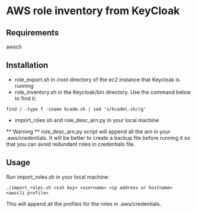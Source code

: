 # AWS role inventory from KeyCloak

## Requirements
awscli

## Installation
- role_export.sh in /root directory of the ec2 instance that Keycloak is running
- role_inventory.sh in the Keycloak/bin directory. Use the command below to find it:
```
find / -type f -iname kcadm.sh | sed 's/kcadm\.sh//g'
```
- import_roles.sh and role_desc_arn.py in your local machine

** Warning **
role_desc_arn.py script will append all the arn in your .aws/credentials. It will be better to create a backup file before running it so that you can avoid redundant roles in credentials file.

## Usage
Run import_roles.sh in your local machine:
```
./import_roles.sh <ssh key> <username> <ip address or hostname> <awscli profile>
```
This will append all the profiles for the roles in .aws/credentials.
